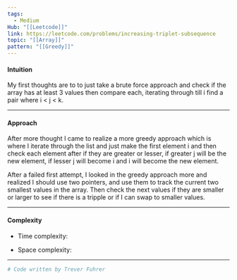 ```yaml
---
tags:
  - Medium
Hub: "[[Leetcode]]"
link: https://leetcode.com/problems/increasing-triplet-subsequence
topic: "[[Array]]"
pattern: "[[Greedy]]"
---
```

#### Intuition
<!-- Describe your first thoughts on how to solve this problem. -->
My first thoughts are to to just take a brute force approach and check if the array has at least 3 values then compare each, iterating through till i find a pair where i < j < k. 

--- 
#### Approach
<!-- Describe your approach to solving the problem. -->
After more thought I came to realize a more greedy approach which is where I iterate through the list and just make the first element i and then check each element after if they are greater or lesser, if greater j will be the new element, if lesser j will become i and i will become the new element.

After a failed first attempt, I looked in the greedy approach more and realized I should use two pointers, and use them to track the current two smallest values in the array. Then check the next values if they are smaller or larger to see if there is a tripple or if I can swap to smaller values.

--- 
#### Complexity
- Time complexity:
	<!-- Add your time complexity here, e.g. $$O(n)$$ -->

- Space complexity:
	<!-- Add your space complexity here, e.g. $$O(n)$$ -->

--- 
```python
# Code written by Trever Fuhrer

```